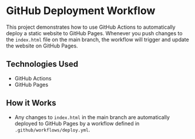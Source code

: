 # GitHub Deployment Workflow

This project demonstrates how to use GitHub Actions to automatically deploy a static website to GitHub Pages. Whenever you push changes to the `index.html` file on the main branch, the workflow will trigger and update the website on GitHub Pages.

## Technologies Used

- GitHub Actions
- GitHub Pages

## How it Works

- Any changes to `index.html` in the main branch are automatically deployed to GitHub Pages by a workflow defined in `.github/workflows/deploy.yml`.